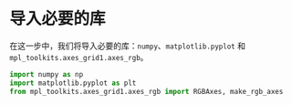 # 导入必要的库

在这一步中，我们将导入必要的库：`numpy`、`matplotlib.pyplot` 和 `mpl_toolkits.axes_grid1.axes_rgb`。

```python
import numpy as np
import matplotlib.pyplot as plt
from mpl_toolkits.axes_grid1.axes_rgb import RGBAxes, make_rgb_axes
```
